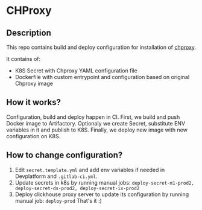 # CHProxy

## Description
This repo contains build and deploy configuration for installation of [chproxy](https://www.chproxy.org/).

It contains of:
- K8S Secret with Chproxy YAML configuration file
- Dockerfile with custom entrypoint and configuration based on original Chproxy image

## How it works?

Configuration, build and deploy happen in CI. 
First, we build and push Docker image to Artifactory.
Optionaly we create Secret, substitute ENV variables in it and publish to K8S.
Finally, we deploy new image with new configuration on K8S.

## How to change configuration?

1) Edit `secret.template.yml` and add env variables if needed in Devplatform and `.gitlab-ci.yml`.
2) Update secrets in k8s by running manual jobs: `deploy-secret-m1-prod2, deploy-secret-ds-prod2, deploy-secret-ix-prod2`
3) Deploy clickhouse proxy server to update its configuration by running manual job: `deploy-prod`
That's it :)
